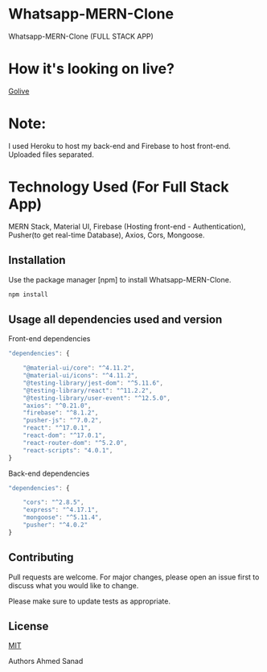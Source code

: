 # Whatsapp-MERN-Clone

Whatsapp-MERN-Clone (FULL STACK APP)


# How it's looking on live?

[Golive](https://whatapp-full-mern.web.app/)


# Note:

I used Heroku to host my back-end and Firebase to host front-end.
Uploaded files separated.


# Technology Used (For Full Stack App)

MERN Stack,
Material UI,
Firebase (Hosting front-end - Authentication),
Pusher(to get real-time Database),
Axios,
Cors,
Mongoose.


## Installation

Use the package manager [npm] to install Whatsapp-MERN-Clone.

```bash
npm install
```


## Usage all dependencies used and version

Front-end dependencies
 
```javascript
"dependencies": {

    "@material-ui/core": "^4.11.2",
    "@material-ui/icons": "^4.11.2",
    "@testing-library/jest-dom": "^5.11.6",
    "@testing-library/react": "^11.2.2",
    "@testing-library/user-event": "^12.5.0",
    "axios": "^0.21.0",
    "firebase": "^8.1.2",
    "pusher-js": "^7.0.2",
    "react": "^17.0.1",
    "react-dom": "^17.0.1",
    "react-router-dom": "^5.2.0",
    "react-scripts": "4.0.1",
}
```

Back-end dependencies
 
```javascript
"dependencies": {

    "cors": "^2.8.5",
    "express": "^4.17.1",
    "mongoose": "^5.11.4",
    "pusher": "^4.0.2"
}
```

## Contributing
Pull requests are welcome. For major changes, please open an issue first to discuss what you would like to change.

Please make sure to update tests as appropriate.

## License
[MIT](https://choosealicense.com/licenses/mit/)

Authors
Ahmed Sanad